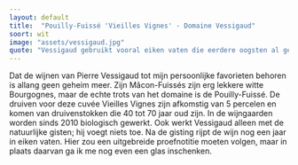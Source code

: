 ```yaml
---
layout: default
title:  "Pouilly-Fuissé 'Vieilles Vignes' - Domaine Vessigaud"
soort: wit
image: "assets/vessigaud.jpg"
quote: "Vessigaud gebruikt vooral eiken vaten die eerdere oogsten al gebruikt zijn; teveel invloed van nieuwe eiken vaten is niet gewenst"
---
```

<p class="typl8-drop-cap">Dat de wijnen van Pierre Vessigaud tot mijn persoonlijke favorieten behoren is allang geen geheim meer. Zijn Mâcon-Fuissés zijn erg lekkere witte Bourgognes, maar de echte trots van het domaine is de Pouilly-Fuissé. De druiven voor deze cuvée Vieilles Vignes zijn afkomstig van 5 percelen en komen van druivenstokken die 40 tot 70 jaar oud zijn. In de wijngaarden worden sinds 2010 biologisch gewerkt. Ook werkt Vessigaud alleen met de natuurlijke gisten; hij voegt niets toe. Na de gisting rijpt de wijn nog een jaar in eiken vaten. Hier zou een uitgebreide proefnotitie moeten volgen, maar in plaats daarvan ga ik me nog even een glas inschenken.
</p>

